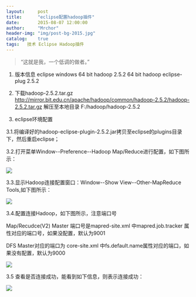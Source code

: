 ```yaml
---
layout:     post
title:      "eclipse配置hadoop插件"
date:       2015-08-07 12:00:00
author:     "Mrchor"
header-img: "img/post-bg-2015.jpg"
catalog:	true
tags:	技术 Eclipse Hadoop插件
---
```


> “这就是我，一个低调的做者。”



1. 版本信息
	eclipse windows 64 bit
	hadoop 2.5.2 64 bit
	hadoop eclipse-plug 2.5.2
 
2. 下载hadoop-2.5.2.tar.gz 
http://mirror.bit.edu.cn/apache/hadoop/common/hadoop-2.5.2/hadoop-2.5.2.tar.gz 
解压至本地目录
F:/hadoop/hadoop-2.5.2
 
3. eclipse环境配置 
 
3.1.将编译好的hadoop-eclipse-plugin-2.5.2.jar拷贝至eclipse的plugins目录下，然后重启eclipse；

3.2.打开菜单Window--Preference--Hadoop Map/Reduce进行配置，如下图所示：

![](http://images0.cnblogs.com/blog2015/656602/201508/071417138465044.png)

3.3.显示Hadoop连接配置窗口：Window--Show View--Other-MapReduce Tools,如下图所示：

![](http://images0.cnblogs.com/blog2015/656602/201508/071417565807954.png)

3.4.配置连接Hadoop，如下图所示，注意端口号
 
Map/Recudce(V2) Master 端口号是mapred-site.xml 中mapred.job.tracker 属性对应的端口号，如果没配置，默认为9001
 
DFS Master对应的端口为  core-site.xml 中fs.default.name属性对应的端口，如果没有配置，默认为9000

![](http://images0.cnblogs.com/blog2015/656602/201508/071418411595035.png)

3.5 查看是否连接成功，能看到如下信息，则表示连接成功：

![](http://images0.cnblogs.com/blog2015/656602/201508/071419143155540.png)

